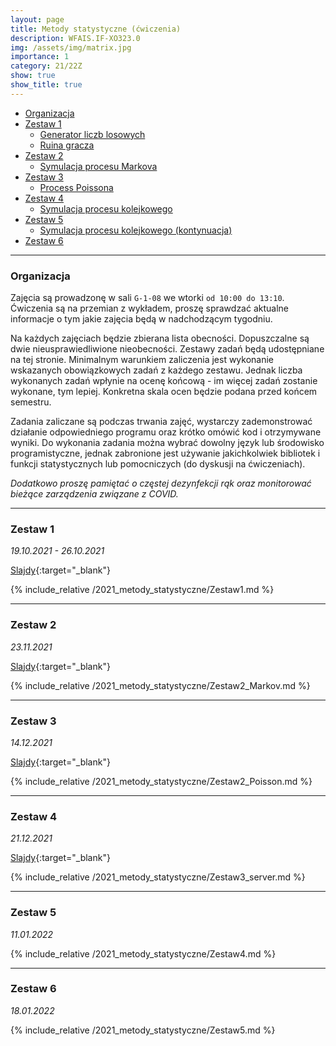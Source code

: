 ```yaml
---
layout: page
title: Metody statystyczne (ćwiczenia)
description: WFAIS.IF-XO323.0  
img: /assets/img/matrix.jpg
importance: 1
category: 21/22Z
show: true
show_title: true
---
```

<!-- no toc --> 
- [Organizacja](#organizacja)
- [Zestaw 1](#zestaw-1)
    - [Generator liczb losowych](#generator-liczb-losowych)
    - [Ruina gracza](#ruina-gracza)
- [Zestaw 2](#zestaw-2)
    - [Symulacja procesu Markova](#symulacja-procesu-markova)
- [Zestaw 3](#zestaw-3)
    - [Process Poissona](#process-poissona)
- [Zestaw 4](#zestaw-4)
    - [Symulacja procesu kolejkowego](#symulacja-procesu-kolejkowego)
- [Zestaw 5](#zestaw-5)
    - [Symulacja procesu kolejkowego (kontynuacja)](#symulacja-procesu-kolejkowego-kontynuacja)
- [Zestaw 6](#zestaw-5)


---
### **Organizacja**

Zajęcia są prowadzonę w sali `G-1-08` we wtorki `od 10:00 do 13:10`.
Ćwiczenia są na przemian z wykładem, proszę sprawdzać aktualne informacje o
tym jakie zajęcia będą w nadchodzącym tygodniu. 

Na każdych zajęciach będzie zbierana lista obecności. Dopuszczalne są dwie nieusprawiedliwione nieobecności. 
Zestawy zadań będą udostępniane na tej stronie.
Minimalnym warunkiem zaliczenia jest wykonanie wskazanych obowiązkowych zadań z każdego zestawu.
Jednak liczba wykonanych zadań wpłynie na ocenę końcową - im więcej zadań zostanie wykonane, tym lepiej.
Konkretna skala ocen będzie podana przed końcem semestru. 

Zadania zaliczane są podczas trwania zajęć, wystarczy zademonstrować działanie odpowiedniego programu oraz krótko omówić kod i otrzymywane wyniki. Do wykonania zadania można wybrać dowolny język lub środowisko programistyczne, jednak zabronione jest używanie jakichkolwiek bibliotek i funkcji statystycznych lub pomocniczych (do dyskusji na ćwiczeniach).

*Dodatkowo proszę pamiętać o częstej dezynfekcji rąk oraz monitorować bieżące zarządzenia związane z COVID.*

<!-- Warunkiem zaliczenia jest wykonanie minimum 80% zadań z każdego zestawu
i obecnośc na zajęciach () -->
---

### **Zestaw 1**

*19.10.2021 - 26.10.2021*

[Slajdy](/teaching/2021_metody_statystyczne/1_Urbanevych_2021.pdf){:target="_blank"}

{% include_relative /2021_metody_statystyczne/Zestaw1.md %}

---

### **Zestaw 2**

*23.11.2021*

[Slajdy](/teaching/2021_metody_statystyczne/2p1_Urbanevych_2021.pdf){:target="_blank"}

{% include_relative /2021_metody_statystyczne/Zestaw2_Markov.md %}


---

### **Zestaw 3**

*14.12.2021*

[Slajdy](/teaching/2021_metody_statystyczne/2p2_Urbanevych_2021.pdf){:target="_blank"}

{% include_relative /2021_metody_statystyczne/Zestaw2_Poisson.md %}

---

### **Zestaw 4**

*21.12.2021*

[Slajdy](/teaching/2021_metody_statystyczne/3_Urbanevych_2021.pdf){:target="_blank"}

{% include_relative /2021_metody_statystyczne/Zestaw3_server.md %}

---


### **Zestaw 5**

*11.01.2022*


{% include_relative /2021_metody_statystyczne/Zestaw4.md %}

---


### **Zestaw 6**

*18.01.2022*


{% include_relative /2021_metody_statystyczne/Zestaw5.md %}
